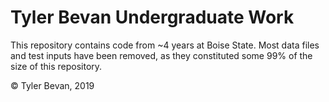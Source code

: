 # Tyler Bevan Undergraduate Work
This repository contains code from ~4 years at Boise State.
Most data files and test inputs have been removed, as they constituted some 99% of the size of this repository.


© Tyler Bevan, 2019
